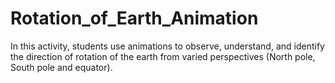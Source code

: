 # Rotation_of_Earth_Animation

In this activity, students use animations to observe, understand, and identify the direction of rotation of the earth from varied perspectives (North pole, South pole and equator).
